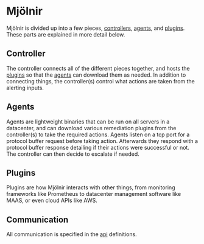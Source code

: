 # Mjölnir

Mjölnir is divided up into a few pieces, [controllers], [agents], and [plugins]. These parts are explained in more detail below.

[controllers]: #controller
[agents]: #agents
[plugins]: #plugins

## Controller

The controller connects all of the different pieces together, and hosts the [plugins] so that the [agents] can download them as needed. In addition to connecting things, the controller(s) control what actions are taken from the alerting inputs.

## Agents

Agents are lightweight binaries that can be run on all servers in a datacenter, and can download various remediation plugins from the controller(s) to take the required actions.  Agents listen on a tcp port for a protocol buffer request before taking action.  Afterwards they respond with a protocol buffer response detailing if their actions were successful or not.  The controller can then decide to escalate if needed.  

## Plugins

Plugins are how Mjölnir interacts with other things, from monitoring frameworks like Prometheus to datacenter management software like MAAS, or even cloud APIs like AWS.

## Communication

All communication is specified in the [api] definitions. 

[api]: mjolnir-api/protos/
